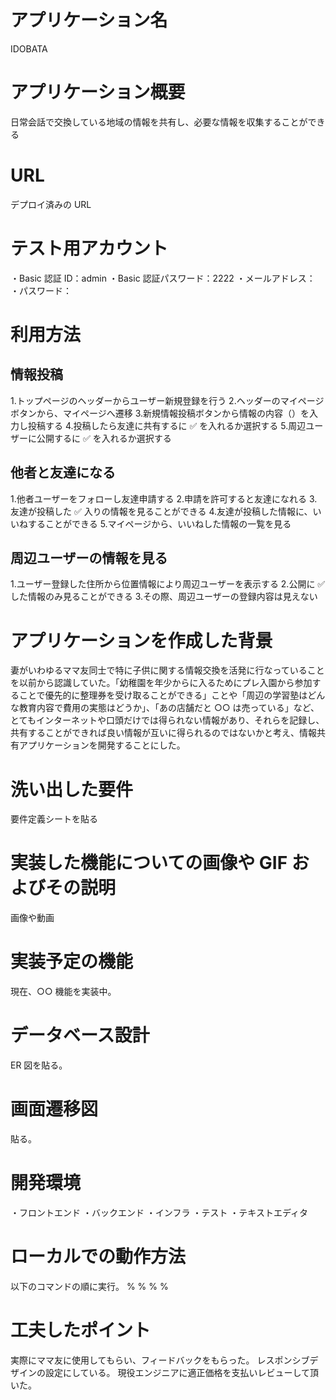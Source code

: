 # アプリケーション名

IDOBATA

# アプリケーション概要

日常会話で交換している地域の情報を共有し、必要な情報を収集することができる

# URL

デプロイ済みの URL

# テスト用アカウント

・Basic 認証 ID：admin
・Basic 認証パスワード：2222
・メールアドレス：
・パスワード：

# 利用方法

## 情報投稿

1.トップページのヘッダーからユーザー新規登録を行う 2.ヘッダーのマイページボタンから、マイページへ遷移 3.新規情報投稿ボタンから情報の内容（）を入力し投稿する 4.投稿したら友達に共有するに ✅ を入れるか選択する 5.周辺ユーザーに公開するに ✅ を入れるか選択する

## 他者と友達になる

1.他者ユーザーをフォローし友達申請する 2.申請を許可すると友達になれる 3.友達が投稿した ✅ 入りの情報を見ることができる 4.友達が投稿した情報に、いいねすることができる 5.マイページから、いいねした情報の一覧を見る

## 周辺ユーザーの情報を見る

1.ユーザー登録した住所から位置情報により周辺ユーザーを表示する 2.公開に ✅ した情報のみ見ることができる 3.その際、周辺ユーザーの登録内容は見えない

# アプリケーションを作成した背景

妻がいわゆるママ友同士で特に子供に関する情報交換を活発に行なっていることを以前から認識していた。「幼稚園を年少からに入るためにプレ入園から参加することで優先的に整理券を受け取ることができる」ことや「周辺の学習塾はどんな教育内容で費用の実態はどうか」、「あの店舗だと ○○ は売っている」など、とてもインターネットや口頭だけでは得られない情報があり、それらを記録し、共有することができれば良い情報が互いに得られるのではないかと考え、情報共有アプリケーションを開発することにした。

# 洗い出した要件

要件定義シートを貼る

# 実装した機能についての画像や GIF およびその説明

画像や動画

# 実装予定の機能

現在、○○ 機能を実装中。

# データベース設計

ER 図を貼る。

# 画面遷移図

貼る。

# 開発環境

・フロントエンド
・バックエンド
・インフラ
・テスト
・テキストエディタ

# ローカルでの動作方法

以下のコマンドの順に実行。
%
%
%
%

# 工夫したポイント

実際にママ友に使用してもらい、フィードバックをもらった。
レスポンシブデザインの設定にしている。
現役エンジニアに適正価格を支払いレビューして頂いた。
